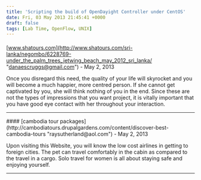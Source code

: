 ```yaml
---
title: 'Scripting the build of OpenDayight Controller under CentOS'
date: Fri, 03 May 2013 21:45:41 +0000
draft: false
tags: [Lab Time, OpenFlow, UNIX]
---
```



#### 
[www.shatours.com](http://www.shatours.com/sri-lanka/negombo/6228769-under_the_palm_trees_jetwing_beach_may_2012_sri_lanka/ "danaescruggs@gmail.com") - <time datetime="2013-05-28 20:58:35">May 2, 2013</time>

Once you disregard this need, the quality of your life will skyrocket and you will become a much happier, more centred person. If she cannot get captivated by you, she will think nothing of you in the end. Since these are not the types of impressions that you want project, it is vitally important that you have good eye contact with her throughout your interaction.
<hr />
#### 
[cambodia tour packages](http://cambodiatours.drupalgardens.com/content/discover-best-cambodia-tours "raysutherland@aol.com") - <time datetime="2013-05-28 23:22:04">May 2, 2013</time>

Upon visiting this Website, you will know the low cost airlines in getting to foreign cities. The pet can travel comfortably in the cabin as compared to the travel in a cargo. Solo travel for women is all about staying safe and enjoying yourself.
<hr />
